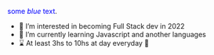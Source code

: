 <span style="color:blue">some *blue* text</span>.
- 👀 I’m interested in becoming Full Stack dev in 2022
- 🌱 I’m currently learning Javascript and another languages
- ⌛ At least 3hs to 10hs at day everyday 🐜

<!---
matiasecharri/matiasecharri is a ✨ special ✨ repository because its `README.md` (this file) appears on your GitHub profile.
You can click the Preview link to take a look at your changes.
--->
